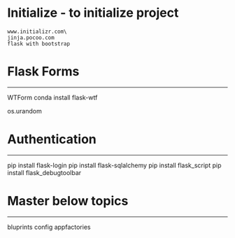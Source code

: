 # Initialize - to initialize project
    www.initializr.com\
    jinja.pocoo.com 
    flask with bootstrap


# Flask Forms
  -----------
WTForm
conda install flask-wtf

os.urandom

# Authentication
----------------------
pip install flask-login
pip install flask-sqlalchemy
pip install flask_script
pip install flask_debugtoolbar

# Master below topics
---------------------------
bluprints
config
appfactories